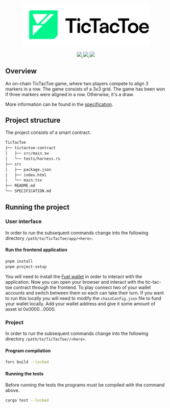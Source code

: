 <p align="center">
    <picture>
        <source media="(prefers-color-scheme: dark)" srcset=".docs/tictactoe-logo-dark-theme.png">
        <img alt="SwayApps TicTacToe Logo" width="400px" src=".docs/tictactoe-logo-light-theme.png">
    </picture>
</p>

<p align="center">
    <a href="https://crates.io/crates/forc/0.60.0" alt="forc">
        <img src="https://img.shields.io/badge/forc-v0.60.0-orange" />
    </a>
    <a href="https://crates.io/crates/fuel-core/0.26.0" alt="fuel-core">
        <img src="https://img.shields.io/badge/fuel--core-v0.26.0-yellow" />
    </a>
    <a href="https://crates.io/crates/fuels/0.62.0" alt="forc">
        <img src="https://img.shields.io/badge/fuels-v0.62.0-blue" />
    </a>
</p>

## Overview

An on-chain TicTacToe game, where two players compete to align 3 markers in a row. The game consists of a 3x3 grid.
The game has been won if three markers were aligned in a row. Otherwise, it's a draw.

More information can be found in the [specification](./SPECIFICATION.md).

## Project structure

The project consists of a smart contract.

```sh
TicTacToe
├── tictactoe-contract
│   ├── src/main.sw
│   └── tests/harness.rs
├── src
│   ├── package.json
│   ├── index.html
│   └── main.tsx
├── README.md
└── SPECIFICATION.md
```

## Running the project

### User interface

In order to run the subsequent commands change into the following directory `/path/to/TicTacToe/app/<here>`.

#### Run the frontend application

```bash
pnpm install
pnpm project-setup
```

You will need to install the [Fuel wallet](https://wallet.fuel.network/docs/install/) in order to interact with the application. Now you can open your browser and interact with the tic-tac-toe contract through the frontend.  To play connect two of your wallet accounts and switch between them so each can take their turn.  If you want to run this locally you will need to modify the `chainConfig.json` file to fund your wallet locally.  Add your wallet address and give it some amount of asset id 0x0000...0000.

### Project

In order to run the subsequent commands change into the following directory `/path/to/TicTacToe//<here>`.

#### Program compilation

```bash
forc build --locked
```

#### Running the tests

Before running the tests the programs must be compiled with the command above.

```bash
cargo test --locked
```
